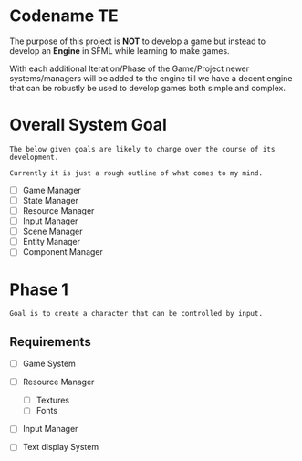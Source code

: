# Codename TE

The purpose of this project is **NOT** to develop a game but instead to develop an **Engine** in SFML while learning to make games. 

With each additional Iteration/Phase of the Game/Project newer systems/managers will be added to the engine till we have a decent engine that can be robustly be used to develop games both simple and complex.

# Overall System Goal
    
    The below given goals are likely to change over the course of its development.

    Currently it is just a rough outline of what comes to my mind.

- [ ] Game Manager
- [ ] State Manager
- [ ] Resource Manager
- [ ] Input Manager
- [ ] Scene Manager
- [ ] Entity Manager
- [ ] Component Manager

# **Phase 1**
    Goal is to create a character that can be controlled by input.

## Requirements 


- [ ] Game System
- [ ] Resource Manager
  - [ ] Textures
  - [ ] Fonts
- [ ] Input Manager
- [ ] Text display System





